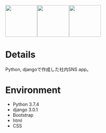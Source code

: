 <img src="https://normalblog.net/system/wp-content/uploads/2018/06/python.png" width="100"><img src="https://webty.jp/staffblog/wp-content/uploads/2018/08/thumbnail_django.jpg" width="100"><img src="https://getbootstrap.jp/docs/4.4/assets/img/bootstrap-stack.png" width="100">

# Details
Python, djangoで作成した社内SNS app。

# Environment
- Python 3.7.4
- django 3.0.1
- Bootstrap
- html
- CSS
